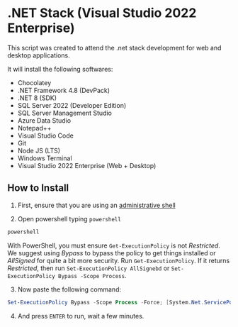 # .NET Stack (Visual Studio 2022 Enterprise)
This script was created to attend the .net stack development for web and desktop applications. 

It will install the following softwares:

- Chocolatey
- .NET Framework 4.8 (DevPack)
- .NET 8 (SDK)
- SQL Server 2022 (Developer Edition)
- SQL Server Management Studio
- Azure Data Studio
- Notepad++
- Visual Studio Code
- Git
- Node JS (LTS)
- Windows Terminal
- Visual Studio 2022 Enterprise (Web + Desktop)

## How to Install

1. First, ensure that you are using an [administrative shell](https://www.howtogeek.com/194041/how-to-open-the-command-prompt-as-administrator-in-windows-10/)

2. Open powershell typing `powershell`

```cmd
powershell
```

 With PowerShell, you must ensure `Get-ExecutionPolicy` is not *Restricted*. We suggest using *Bypass* to bypass the policy to get things installed or *AllSigned* for quite a bit more security.
 Run `Get-ExecutionPolicy`. If it returns *Restricted*, then run `Set-ExecutionPolicy AllSignebd` or `Set-ExecutionPolicy Bypass -Scope Process`.

3. Now paste the following command:
```powershell
Set-ExecutionPolicy Bypass -Scope Process -Force; [System.Net.ServicePointManager]::SecurityProtocol = [System.Net.ServicePointManager]::SecurityProtocol -bor 3072; iex ((New-Object System.Net.WebClient).DownloadString('https://raw.githubusercontent.com/alan-lisboa/dev-setup/main/scripts/net_enterprise/install.ps1'))
```

4. And press `ENTER` to run, wait a few minutes.